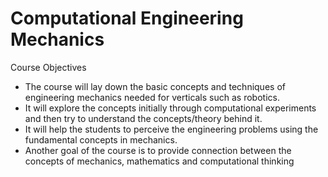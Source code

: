 # Computational Engineering Mechanics 

Course Objectives
- The course will lay down the basic concepts and techniques of engineering mechanics needed 
for verticals such as robotics.
- It will explore the concepts initially through computational experiments and then try to 
understand the concepts/theory behind it.
- It will help the students to perceive the engineering problems using the fundamental concepts 
in mechanics.
- Another goal of the course is to provide connection between the concepts of mechanics, 
mathematics and computational thinking
